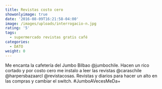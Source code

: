 ```yaml
---
title: Revistas costo cero
showonlyimage: true
date: '2016-08-09T16:21:58-04:00'
image: /images/uploads/interrogacio-n.jpg
rating: '5'
tags:
  - supermercado revistas gratis café
categories:
  - DATO
weight: 0
---
```

Me encanta la cafetería del Jumbo Bilbao @jumbochile. Hacen un rico cortado y por costo cero me instalo a leer las revistas @caraschile @harpersbazaarcl @revistacosas. Revistas y diarios para hacer un alto en las compras y cambiar el switch. #JumboAVecesMeDa+
